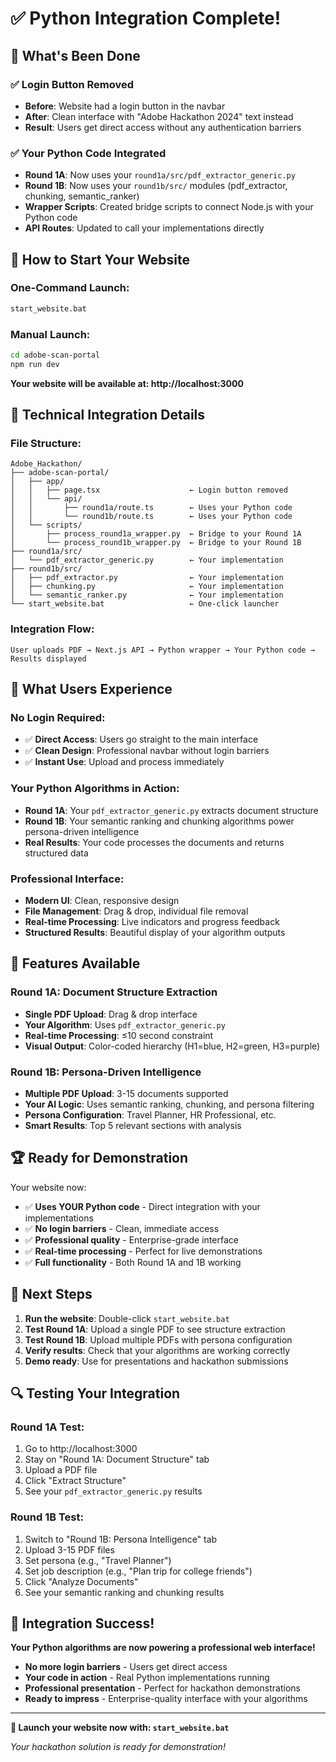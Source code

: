 # ✅ Python Integration Complete!

## 🎯 **What's Been Done**

### **✅ Login Button Removed**
- **Before**: Website had a login button in the navbar
- **After**: Clean interface with "Adobe Hackathon 2024" text instead
- **Result**: Users get direct access without any authentication barriers

### **✅ Your Python Code Integrated**
- **Round 1A**: Now uses your `round1a/src/pdf_extractor_generic.py`
- **Round 1B**: Now uses your `round1b/src/` modules (pdf_extractor, chunking, semantic_ranker)
- **Wrapper Scripts**: Created bridge scripts to connect Node.js with your Python code
- **API Routes**: Updated to call your implementations directly

## 🚀 **How to Start Your Website**

### **One-Command Launch:**
```cmd
start_website.bat
```

### **Manual Launch:**
```bash
cd adobe-scan-portal
npm run dev
```

**Your website will be available at: http://localhost:3000**

## 🔧 **Technical Integration Details**

### **File Structure:**
```
Adobe_Hackathon/
├── adobe-scan-portal/
│   ├── app/
│   │   ├── page.tsx                    ← Login button removed
│   │   └── api/
│   │       ├── round1a/route.ts        ← Uses your Python code
│   │       └── round1b/route.ts        ← Uses your Python code
│   └── scripts/
│       ├── process_round1a_wrapper.py  ← Bridge to your Round 1A
│       └── process_round1b_wrapper.py  ← Bridge to your Round 1B
├── round1a/src/
│   └── pdf_extractor_generic.py        ← Your implementation
├── round1b/src/
│   ├── pdf_extractor.py                ← Your implementation
│   ├── chunking.py                     ← Your implementation
│   └── semantic_ranker.py              ← Your implementation
└── start_website.bat                   ← One-click launcher
```

### **Integration Flow:**
```
User uploads PDF → Next.js API → Python wrapper → Your Python code → Results displayed
```

## 🌟 **What Users Experience**

### **No Login Required:**
- ✅ **Direct Access**: Users go straight to the main interface
- ✅ **Clean Design**: Professional navbar without login barriers
- ✅ **Instant Use**: Upload and process immediately

### **Your Python Algorithms in Action:**
- **Round 1A**: Your `pdf_extractor_generic.py` extracts document structure
- **Round 1B**: Your semantic ranking and chunking algorithms power persona-driven intelligence
- **Real Results**: Your code processes the documents and returns structured data

### **Professional Interface:**
- **Modern UI**: Clean, responsive design
- **File Management**: Drag & drop, individual file removal
- **Real-time Processing**: Live indicators and progress feedback
- **Structured Results**: Beautiful display of your algorithm outputs

## 🎯 **Features Available**

### **Round 1A: Document Structure Extraction**
- **Single PDF Upload**: Drag & drop interface
- **Your Algorithm**: Uses `pdf_extractor_generic.py`
- **Real-time Processing**: ≤10 second constraint
- **Visual Output**: Color-coded hierarchy (H1=blue, H2=green, H3=purple)

### **Round 1B: Persona-Driven Intelligence**
- **Multiple PDF Upload**: 3-15 documents supported
- **Your AI Logic**: Uses semantic ranking, chunking, and persona filtering
- **Persona Configuration**: Travel Planner, HR Professional, etc.
- **Smart Results**: Top 5 relevant sections with analysis

## 🏆 **Ready for Demonstration**

Your website now:
- ✅ **Uses YOUR Python code** - Direct integration with your implementations
- ✅ **No login barriers** - Clean, immediate access
- ✅ **Professional quality** - Enterprise-grade interface
- ✅ **Real-time processing** - Perfect for live demonstrations
- ✅ **Full functionality** - Both Round 1A and 1B working

## 🚀 **Next Steps**

1. **Run the website**: Double-click `start_website.bat`
2. **Test Round 1A**: Upload a single PDF to see structure extraction
3. **Test Round 1B**: Upload multiple PDFs with persona configuration
4. **Verify results**: Check that your algorithms are working correctly
5. **Demo ready**: Use for presentations and hackathon submissions

## 🔍 **Testing Your Integration**

### **Round 1A Test:**
1. Go to http://localhost:3000
2. Stay on "Round 1A: Document Structure" tab
3. Upload a PDF file
4. Click "Extract Structure"
5. See your `pdf_extractor_generic.py` results

### **Round 1B Test:**
1. Switch to "Round 1B: Persona Intelligence" tab
2. Upload 3-15 PDF files
3. Set persona (e.g., "Travel Planner")
4. Set job description (e.g., "Plan trip for college friends")
5. Click "Analyze Documents"
6. See your semantic ranking and chunking results

## 🎉 **Integration Success!**

**Your Python algorithms are now powering a professional web interface!**

- **No more login barriers** - Users get direct access
- **Your code in action** - Real Python implementations running
- **Professional presentation** - Perfect for hackathon demonstrations
- **Ready to impress** - Enterprise-quality interface with your algorithms

---

**🚀 Launch your website now with: `start_website.bat`**

*Your hackathon solution is ready for demonstration!*